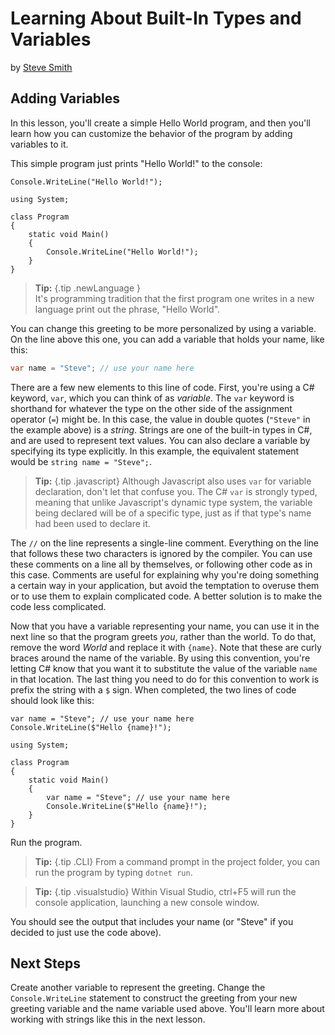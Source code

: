 # Learning About Built-In Types and Variables
by [Steve Smith](http://deviq.com/me/steve-smith)

## Adding Variables

In this lesson, you'll create a simple Hello World program, and then you'll learn how you can customize the behavior of the program by adding variables to it.

This simple program just prints "Hello World!" to the console:

```{class=snippet}
Console.WriteLine("Hello World!");
```
```{class=REPL}
using System;

class Program
{
    static void Main()
    {
        Console.WriteLine("Hello World!");
    }
}
```

> **Tip:** {.tip .newLanguage }    
> It's programming tradition that the first program one writes in a new language print out the phrase, "Hello World".

You can change this greeting to be more personalized by using a variable. On the line above this one, you can add a variable that holds your name, like this:

```c#
var name = "Steve"; // use your name here
```

There are a few new elements to this line of code. First, you're using a C# keyword, ``var``, which you can think of as *variable*. The ``var`` keyword is shorthand for whatever the type on the other side of the assignment operator (``=``) might be. In this case, the value in double quotes (``"Steve"`` in the example above) is a *string*. Strings are one of the built-in types in C#, and are used to represent text values. You can also declare a variable by specifying its type explicitly. In this example, the equivalent statement would be ``string name = "Steve";``.

> **Tip:** {.tip .javascript}
> Although Javascript also uses ``var`` for variable declaration, don't let that confuse you. The C# ``var`` is strongly typed, meaning that unlike Javascript's dynamic type system, the variable being declared will be of a specific type, just as if that type's name had been used to declare it.   

The ``//`` on the line represents a single-line comment. Everything on the line that follows these two characters is ignored by the compiler. You can use these comments on a line all by themselves, or following other code as in this case. Comments are useful for explaining why you're doing something a certain way in your application, but avoid the temptation to overuse them or to use them to explain complicated code. A better solution is to make the code less complicated.

Now that you have a variable representing your name, you can use it in the next line so that the program greets *you*, rather than the world. To do that, remove the word *World* and replace it with ``{name}``. Note that these are curly braces around the name of the variable. By using this convention, you're letting C# know that you want it to substitute the value of the variable ``name`` in that location. The last thing you need to do for this convention to work is prefix the string with a ``$`` sign. When completed, the two lines of code should look like this:

```{.snippet}
var name = "Steve"; // use your name here
Console.WriteLine($"Hello {name}!");
```
```{.REPL}
using System;

class Program
{
    static void Main()
    {
        var name = "Steve"; // use your name here
        Console.WriteLine($"Hello {name}!");
    }
}
```

Run the program. 

> **Tip:** {.tip .CLI}
> From a command prompt in the project folder, you can run the program by typing ``dotnet run``.

> **Tip:** {.tip .visualstudio}
> Within Visual Studio, ctrl+F5 will run the console application, launching a new console window.

You should see the output that includes your name (or "Steve" if you decided to just use the code above).

## Next Steps

Create another variable to represent the greeting. Change the ``Console.WriteLine`` statement to construct the greeting from your new greeting variable and the name variable used above. You'll learn more about working with strings like this in the next lesson.

<!--
(possible exercise once ReadLine is available in REPL)
Using just the ``ReadLine`` and ``WriteLine`` methods and your current knowledge of variables, you can have the user pass in quite a few bits of information. Using this approach, create a console application that asks the user a few questions and then generates some custom output for them. For instance, your program could generate their "hacker name" by asking them their favorite color, their astrology sign, and their street address number. The result might be something like "Your hacker name is RedGemini480."
-->
